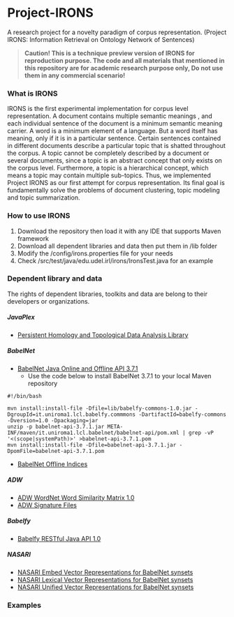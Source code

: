 # Project-IRONS
A research project for a novelty paradigm of corpus representation. (Project IRONS: Information Retrieval on Ontology Network of Sentences)
> **Caution! This is a technique preview version of IRONS for reproduction purpose. The code and all materials that mentioned in this repository are for academic research purpose only, Do not use them
in any commercial scenario!** 
### What is IRONS
IRONS is the first experimental implementation for corpus level representation. A document contains multiple semantic meanings , and each individual sentence of the document is a minimum semantic meaning carrier. A word is a minimum element of a language. But a word itself has meaning, only if it is in a particular sentence. Certain sentences contained in different documents describe a particular topic that is shatted throughout the corpus. A topic cannot be completely described by a document or several documents, since a topic is an abstract concept that only exists on the corpus level. Furthermore, a topic is a hierarchical concept, which means a topic may contain multiple sub-topics. Thus, we implemented Project IRONS as our first attempt for corpus representation. Its final goal is fundamentally solve the problems of document clustering, topic modeling and topic summarization.

### How to use IRONS
  1. Download the repository then load it with any IDE that supports Maven framework
  2. Download all dependent libraries and data then put them in /lib folder
  3. Modify the /config/irons.properties file for your needs
  4. Check /src/test/java/edu.udel.irl/irons/IronsTest.java for an example
### Dependent library and data
The rights of dependent libraries, toolkits and data are belong to their developers or organizations. 
##### JavaPlex
- [Persistent Homology and Topological Data Analysis Library](https://github.com/appliedtopology/javaplex/files/2196392/javaplex-processing-lib-4.3.4.zip)
##### BabelNet
- [BabelNet Java Online and Offline API 3.7.1](http://babelnet.org/data/3.7/BabelNet-API-3.7.1.zip)
  - Use the code below to install BabelNet 3.7.1 to your local Maven repository
  
```shell
#!/bin/bash

mvn install:install-file -Dfile=lib/babelfy-commons-1.0.jar -DgroupId=it.uniroma1.lcl.babelfy.commmons -DartifactId=babelfy-commons -Dversion=1.0 -Dpackaging=jar
unzip -p babelnet-api-3.7.1.jar META-INF/maven/it.uniroma1.lcl.babelnet/babelnet-api/pom.xml | grep -vP '<(scope|systemPath)>' >babelnet-api-3.7.1.pom
mvn install:install-file -Dfile=babelnet-api-3.7.1.jar -DpomFile=babelnet-api-3.7.1.pom
```

- [BabelNet Offline Indices](https://babelnet.org/guide#HowcanIdownloadtheBabelNetindices?)
##### ADW
- [ADW WordNet Word Similarity Matrix 1.0](http://lcl.uniroma1.it/adw/jar/adw.v1.0.tar.gz)
- [ADW Signature Files](http://lcl.uniroma1.it/adw/ppvs.30g.1k.tar.gz)
##### Babelfy
- [Babelfy RESTful Java API 1.0](http://babelfy.org/data/BabelfyAPI-1.0.zip)
##### NASARI
- [NASARI Embed Vector Representations for BabelNet synsets](http://lcl.uniroma1.it/nasari/files/NASARIembed+UMBC_w2v.zip)
- [NASARI Lexical Vector Representations for BabelNet synsets](http://lcl.uniroma1.it/nasari/files/NASARI_lexical_english.zip)
- [NASARI Unified Vector Representations for BabelNet synsets](http://lcl.uniroma1.it/nasari/files/NASARI_unified_english.zip)
### Examples
